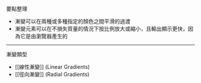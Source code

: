 要點整理
- 漸變可以在兩種或多種指定的顏色之間平滑的過渡
- 漸變元素可以在不損失質量的情況下按比例放大或縮小，且輸出顯示更快，因為它是由瀏覽器產生的

---

漸變類型
- [[線性漸變]] (Linear Gradients)
- [[徑向漸變]] (Radial Gradients)